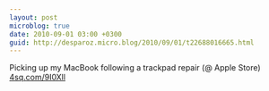 ```yaml
---
layout: post
microblog: true
date: 2010-09-01 03:00 +0300
guid: http://desparoz.micro.blog/2010/09/01/t22688016665.html
---
```

Picking up my MacBook following a trackpad repair (@ Apple Store) [4sq.com/9I0Xll](http://4sq.com/9I0Xll)

